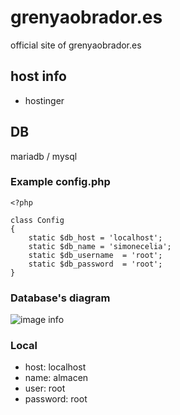 # grenyaobrador.es
official site of grenyaobrador.es

## host info
+ hostinger

## DB
mariadb / mysql
### Example config.php
```injectablephp
<?php

class Config
{
	static $db_host = 'localhost';
	static $db_name = 'simonecelia';
	static $db_username  = 'root';
	static $db_password  = 'root';
}
```
### Database's diagram
![image info](./almacen.png)
### Local
+ host: localhost
+ name: almacen
+ user: root
+ password: root